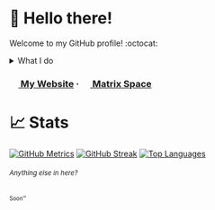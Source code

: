 # 👋 Hello there!
Welcome to my GitHub profile! :octocat:

<details>
<summary>What I do</summary>
  <p>I mostly translate things that I use.</p>
  <p>...and sometimes fixing things in pages and documentations as well.</p>
</details>

### [<img src="https://linerly.tk/assets/favicon.ico" width="16" height="16"> My Website](https://linerly.tk/) ‧ [<img src="https://matrix.org/favicon-32x32.png" width="16" height="16"> Matrix Space](https://matrix.to/#/#linerly:matrix.org)

# 📈 Stats
[![GitHub Metrics](https://github-readme-stats.vercel.app/api?username=Linerly&hide_border=true&count_private=true&show_icons=true&bg_color=ffffff00&title_color=66b5ff&text_color=66b5ff&icon_color=80c1ff)](https://git.io/readme-stats)
[![GitHub Streak](https://github-readme-streak-stats.herokuapp.com?user=Linerly&hide_border=true&theme=dark&date_format=j%20M%5B%20Y%5D&background=ffffff00&stroke=80c1ff&sideLabels=66b5ff&sideNums=66b5ff&currStreakLabel=66b5ff&dates=66b5ffd4&currStreakNum=66b5ff)](https://git.io/streak-stats)
[![Top Languages](https://github-readme-stats.vercel.app/api/top-langs/?username=Linerly&layout=compact&hide_border=true&count_private=true&bg_color=ffffff00&title_color=66b5ff&text_color=66b5ff&icon_color=80c1ff)](https://git.io/readme-stats)

###### <sup>Anything else in here?</sup>
<sup><sup>Soon™</sup></sup>
